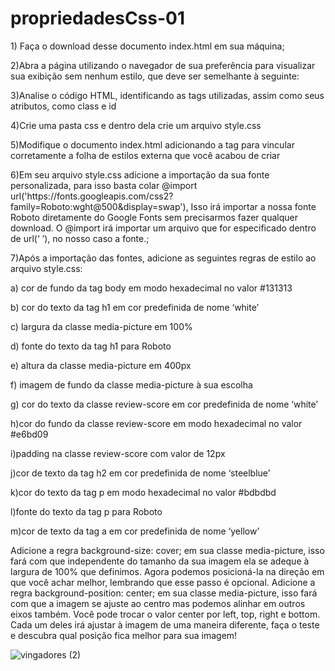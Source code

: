# propriedadesCss-01
<p> 1) Faça o download desse documento index.html em sua máquina;
</p>

<p>2)Abra a página utilizando o navegador de sua preferência para visualizar sua exibição sem nenhum estilo, que deve ser semelhante à seguinte:</p>
<p>3)Analise o código HTML, identificando as tags utilizadas, assim como seus atributos, como class e id</p>
<p>4)Crie uma pasta css e dentro dela crie um arquivo style.css</p>
<p>5)Modifique o documento index.html adicionando a tag <link> para vincular corretamente a folha de estilos externa que você acabou de criar</p>
<p>6)Em seu arquivo style.css adicione a importação da sua fonte personalizada, para isso basta colar @import url('https://fonts.googleapis.com/css2?family=Roboto:wght@500&display=swap'), Isso irá importar a nossa fonte Roboto diretamente do Google Fonts sem precisarmos fazer qualquer download. O @import irá importar um arquivo que for especificado dentro de url(‘  ’), no nosso caso a fonte.; </p>
<p>7)Após a importação das fontes, adicione as seguintes regras de estilo ao arquivo style.css:</p>
<p>a) cor de fundo da tag body em modo hexadecimal no valor #131313</p>
<p>b) cor do texto da tag h1 em cor predefinida de nome ‘white’</p>
<p>c) largura da classe media-picture em 100%</p>
<p>d) fonte do texto da tag h1 para Roboto</p>
<p>e) altura da classe media-picture em 400px</p>
<p>f) imagem de fundo da classe media-picture à sua escolha</p>
<p>g) cor do texto da classe review-score em cor predefinida de nome ‘white’</p>
<p>h)cor do fundo da classe review-score em modo hexadecimal no valor #e6bd09</p>
<p>i)padding na classe review-score com valor de 12px</p>
<p>j)cor de texto da tag h2 em cor predefinida de nome ‘steelblue’</p>
<p>k)cor do texto da tag p em modo hexadecimal no valor #bdbdbd</p>
<p>l)fonte do texto da tag p para Roboto</p>
<p>m)cor de texto da tag a em cor predefinida de nome ‘yellow’</p>

<p>
Adicione a regra background-size: cover; em sua classe media-picture, isso fará com que independente do tamanho da sua imagem ela se adeque à largura de 100% que definimos.
	Agora podemos posicioná-la na direção em que você achar melhor, lembrando que esse passo é opcional. Adicione a regra background-position: center; em sua classe media-picture, isso fará com que a imagem se ajuste ao centro mas podemos alinhar em outros eixos também.
Você pode trocar o valor center por left, top, right e bottom. Cada um deles irá ajustar à imagem de uma maneira diferente, faça o teste e descubra qual posição fica melhor para sua imagem! 
</p>

![vingadores (2)](https://user-images.githubusercontent.com/85362901/131600168-117e252b-0dfa-4864-9f71-0473d2e2273d.png)
